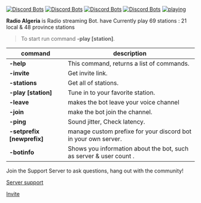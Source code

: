 [![Discord Bots](https://top.gg/api/widget/status/793848537371639889.svg)](https://top.gg/bot/793848537371639889)
[![Discord Bots](https://top.gg/api/widget/servers/793848537371639889.svg?noavatar=true)](https://top.gg/bot/793848537371639889)
[![Discord Bots](https://top.gg/api/widget/upvotes/793848537371639889.svg?noavatar=true)](https://top.gg/bot/793848537371639889)
[![Discord Bots](https://top.gg/api/widget/owner/793848537371639889.svg?noavatar=true)](https://top.gg/bot/793848537371639889)
[![playing](https://img.shields.io/static/v1?label=lib&message=discord.js&color=3A3E42)](https://top.gg/bot/793848537371639889)


**Radio Algeria** is Radio streaming Bot. have Currently play 69 stations : 21 local & 48 province stations 
> To start run command **-play [station]**.

 |command|description|
|----------------|-------------------------------
|**-help**|This command, returns a list of commands.
|**-invite**|Get invite link.
|**-stations**|Get all of stations.   
|**-play [station]**|Tune in to your favorite station.
|**-leave**|makes the bot leave your voice channel
|**-join**|make the bot join the channel.
|**-ping**|Sound jitter, Check latency.
|**-setprefix [newprefix]**|manage custom prefixe for your discord bot in your own server.
|**-botinfo** |Shows you information about the bot, such as server & user count .
<p>Join the Support Server to ask questions, hang out with the community!</p>
<p><a href="https://discord.gg/hpyVK3Wra9">Server support</a></p><p><a href="https://discord.com/api/oauth2/authorize?client_id=793848537371639889&permissions=8&scope=bot">Invite</a></p>
<h2>
